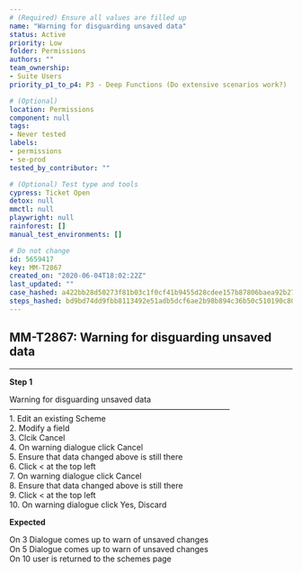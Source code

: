 ```yaml
---
# (Required) Ensure all values are filled up
name: "Warning for disguarding unsaved data"
status: Active
priority: Low
folder: Permissions
authors: ""
team_ownership: 
- Suite Users
priority_p1_to_p4: P3 - Deep Functions (Do extensive scenarios work?)

# (Optional)
location: Permissions
component: null
tags:
- Never tested
labels: 
- permissions
- se-prod
tested_by_contributor: ""

# (Optional) Test type and tools
cypress: Ticket Open
detox: null
mmctl: null
playwright: null
rainforest: []
manual_test_environments: []

# Do not change
id: 5659417
key: MM-T2867
created_on: "2020-06-04T18:02:22Z"
last_updated: ""
case_hashed: a422bb28d50273f81b03c1f0cf41b9455d28cdee157b87806baea92b27fc7a7fa86e23abb2efeefa558afdda4acbf176
steps_hashed: bd9bd74dd9fbb8113492e51adb5dcf6ae2b98b894c36b50c510190c8068c0f831d01a0430665a94c187e7cf544f1677d
---
```


<!-- (Auto-generated) Based on frontmatter's "key" and "name" -->

## MM-T2867: Warning for disguarding unsaved data

---

**Step 1**

Warning for disguarding unsaved data\
————————————————————————————\
1\. Edit an existing Scheme\
2\. Modify a field\
3\. Clcik Cancel\
4\. On warning dialogue click Cancel\
5\. Ensure that data changed above is still there\
6\. Click < at the top left\
7\. On warning dialogue click Cancel\
8\. Ensure that data changed above is still there\
9\. Click < at the top left\
10\. On warning dialogue click Yes, Discard

**Expected**

On 3 Dialogue comes up to warn of unsaved changes\
On 5 Dialogue comes up to warn of unsaved changes\
On 10 user is returned to the schemes page
